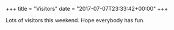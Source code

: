 +++
title = "Visitors"
date = "2017-07-07T23:33:42+00:00"
+++

Lots of visitors this weekend. Hope everybody has fun.
			
